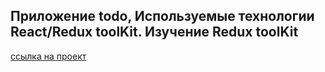 ## Приложение todo, Используемые технологии React/Redux toolKit. Изучение Redux toolKit
[ссылка на проект](https://den10004.github.io/ReduxToolKit/)

